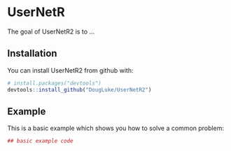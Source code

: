 
<!-- README.md is generated from README.Rmd. Please edit that file -->
UserNetR
========

The goal of UserNetR2 is to ...

Installation
------------

You can install UserNetR2 from github with:

``` r
# install.packages("devtools")
devtools::install_github("DougLuke/UserNetR2")
```

Example
-------

This is a basic example which shows you how to solve a common problem:

``` r
## basic example code
```
